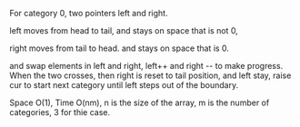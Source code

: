 
For category 0, two pointers left and right.

left moves from head to tail, and stays on space that is not 0,

right moves from tail to head. and stays on space that is 0.

and swap elements in left and right, left++ and right -- to make progress. When the two crosses, then right is reset to tail position, and left stay, raise cur to start next category until left steps out of the boundary.

Space O(1), Time O(nm), n is the size of the array, m is the number of categories, 3 for thie case.

